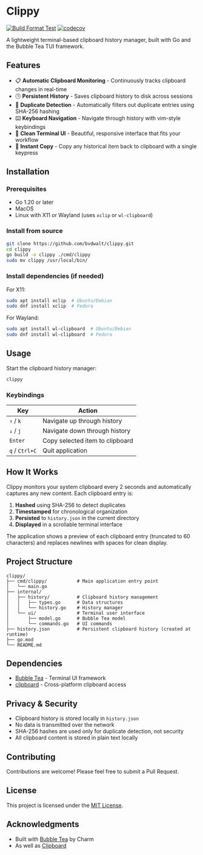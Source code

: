 # Clippy
[![Build Format Test](https://github.com/bvdwalt/clippy/actions/workflows/build_format_test.yml/badge.svg)](https://github.com/bvdwalt/clippy/actions/workflows/build_format_test.yml)
[![codecov](https://codecov.io/gh/bvdwalt/clippy/branch/main/graph/badge.svg)](https://codecov.io/gh/bvdwalt/clippy)

A lightweight terminal-based clipboard history manager, built with Go and the Bubble Tea TUI framework.

## Features

- 📋 **Automatic Clipboard Monitoring** - Continuously tracks clipboard changes in real-time
- 🕒 **Persistent History** - Saves clipboard history to disk across sessions
- 🎯 **Duplicate Detection** - Automatically filters out duplicate entries using SHA-256 hashing
- ⌨️ **Keyboard Navigation** - Navigate through history with vim-style keybindings
- 📱 **Clean Terminal UI** - Beautiful, responsive interface that fits your workflow
- 🔄 **Instant Copy** - Copy any historical item back to clipboard with a single keypress

## Installation

### Prerequisites

- Go 1.20 or later
- MacOS
- Linux with X11 or Wayland (uses `xclip` or `wl-clipboard`)

### Install from source

```bash
git clone https://github.com/bvdwalt/clippy.git
cd clippy
go build -o clippy ./cmd/clippy
sudo mv clippy /usr/local/bin/
```

### Install dependencies (if needed)

For X11:
```bash
sudo apt install xclip  # Ubuntu/Debian
sudo dnf install xclip  # Fedora
```

For Wayland:
```bash
sudo apt install wl-clipboard  # Ubuntu/Debian
sudo dnf install wl-clipboard  # Fedora
```

## Usage

Start the clipboard history manager:

```bash
clippy
```

### Keybindings

| Key | Action |
|-----|--------|
| `↑` / `k` | Navigate up through history |
| `↓` / `j` | Navigate down through history |
| `Enter` | Copy selected item to clipboard |
| `q` / `Ctrl+C` | Quit application |

## How It Works

Clippy monitors your system clipboard every 2 seconds and automatically captures any new content. Each clipboard entry is:

1. **Hashed** using SHA-256 to detect duplicates
2. **Timestamped** for chronological organization  
3. **Persisted** to `history.json` in the current directory
4. **Displayed** in a scrollable terminal interface

The application shows a preview of each clipboard entry (truncated to 60 characters) and replaces newlines with spaces for clean display.

## Project Structure

```
clippy/
├── cmd/clippy/           # Main application entry point
│   └── main.go
├── internal/
│   ├── history/          # Clipboard history management
│   │   ├── types.go      # Data structures
│   │   └── history.go    # History manager
│   └── ui/               # Terminal user interface
│       ├── model.go      # Bubble Tea model
│       └── commands.go   # UI commands
├── history.json          # Persistent clipboard history (created at runtime)
├── go.mod
└── README.md
```

## Dependencies

- [Bubble Tea](https://github.com/charmbracelet/bubbletea) - Terminal UI framework
- [clipboard](https://github.com/atotto/clipboard) - Cross-platform clipboard access

## Privacy & Security

- Clipboard history is stored locally in `history.json`
- No data is transmitted over the network
- SHA-256 hashes are used only for duplicate detection, not security
- All clipboard content is stored in plain text locally

## Contributing

Contributions are welcome! Please feel free to submit a Pull Request.

## License

This project is licensed under the [MIT License](LICENSE).

## Acknowledgments

- Built with [Bubble Tea](https://github.com/charmbracelet/bubbletea) by Charm
- As well as [Clipboard](https://github.com/atotto/clipboard)
